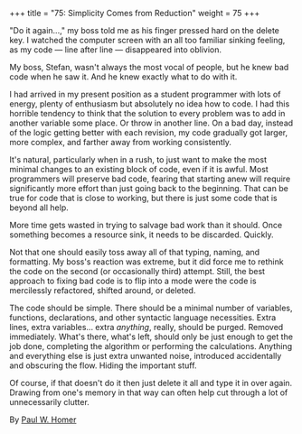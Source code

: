 +++
title = "75: Simplicity Comes from Reduction"
weight = 75
+++

"Do it again...," my boss told me as his finger pressed hard on the delete key. I watched the computer screen with an all too familiar sinking feeling, as my code — line after line — disappeared into oblivion.

My boss, Stefan, wasn't always the most vocal of people, but he knew bad code when he saw it. And he knew exactly what to do with it.

I had arrived in my present position as a student programmer with lots of energy, plenty of enthusiasm but absolutely no idea how to code. I had this horrible tendency to think that the solution to every problem was to add in another variable some place. Or throw in another line. On a bad day, instead of the logic getting better with each revision, my code gradually got larger, more complex, and farther away from working consistently.

It's natural, particularly when in a rush, to just want to make the most minimal changes to an existing block of code, even if it is awful. Most programmers will preserve bad code, fearing that starting anew will require significantly more effort than just going back to the beginning. That can be true for code that is close to working, but there is just some code that is beyond all help.

More time gets wasted in trying to salvage bad work than it should. Once something becomes a resource sink, it needs to be discarded. Quickly.

Not that one should easily toss away all of that typing, naming, and formatting. My boss's reaction was extreme, but it did force me to rethink the code on the second (or occasionally third) attempt. Still, the best approach to fixing bad code is to flip into a mode were the code is mercilessly refactored, shifted around, or deleted.

The code should be simple. There should be a minimal number of variables, functions, declarations, and other syntactic language necessities. Extra lines, extra variables... extra *anything*, really, should be purged. Removed immediately. What's there, what's left, should only be just enough to get the job done, completing the algorithm or performing the calculations. Anything and everything else is just extra unwanted noise, introduced accidentally and obscuring the flow. Hiding the important stuff.

Of course, if that doesn't do it then just delete it all and type it in over again. Drawing from one's memory in that way can often help cut through a lot of unnecessarily clutter.

By [Paul W. Homer](http://programmer.97things.oreilly.com/wiki/index.php/Paul_W._Homer)